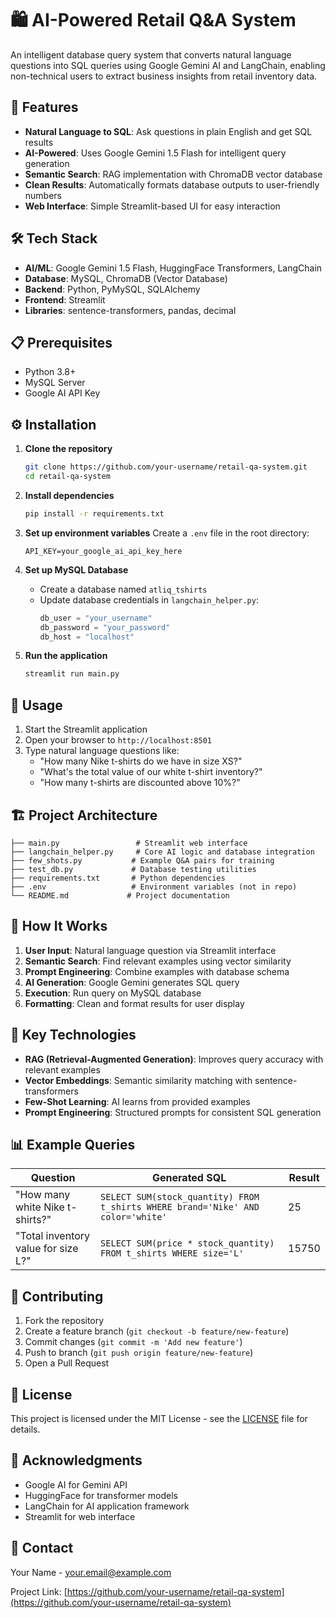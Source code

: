 # 🛍️ AI-Powered Retail Q&A System

An intelligent database query system that converts natural language questions into SQL queries using Google Gemini AI and LangChain, enabling non-technical users to extract business insights from retail inventory data.

## 🚀 Features

- **Natural Language to SQL**: Ask questions in plain English and get SQL results
- **AI-Powered**: Uses Google Gemini 1.5 Flash for intelligent query generation
- **Semantic Search**: RAG implementation with ChromaDB vector database
- **Clean Results**: Automatically formats database outputs to user-friendly numbers
- **Web Interface**: Simple Streamlit-based UI for easy interaction

## 🛠️ Tech Stack

- **AI/ML**: Google Gemini 1.5 Flash, HuggingFace Transformers, LangChain
- **Database**: MySQL, ChromaDB (Vector Database)
- **Backend**: Python, PyMySQL, SQLAlchemy
- **Frontend**: Streamlit
- **Libraries**: sentence-transformers, pandas, decimal

## 📋 Prerequisites

- Python 3.8+
- MySQL Server
- Google AI API Key

## ⚙️ Installation

1. **Clone the repository**
   ```bash
   git clone https://github.com/your-username/retail-qa-system.git
   cd retail-qa-system
   ```

2. **Install dependencies**
   ```bash
   pip install -r requirements.txt
   ```

3. **Set up environment variables**
   Create a `.env` file in the root directory:
   ```
   API_KEY=your_google_ai_api_key_here
   ```

4. **Set up MySQL Database**
   - Create a database named `atliq_tshirts`
   - Update database credentials in `langchain_helper.py`:
     ```python
     db_user = "your_username"
     db_password = "your_password"
     db_host = "localhost"
     ```

5. **Run the application**
   ```bash
   streamlit run main.py
   ```

## 🎯 Usage

1. Start the Streamlit application
2. Open your browser to `http://localhost:8501`
3. Type natural language questions like:
   - "How many Nike t-shirts do we have in size XS?"
   - "What's the total value of our white t-shirt inventory?"
   - "How many t-shirts are discounted above 10%?"

## 🏗️ Project Architecture

```
├── main.py                 # Streamlit web interface
├── langchain_helper.py     # Core AI logic and database integration
├── few_shots.py           # Example Q&A pairs for training
├── test_db.py             # Database testing utilities
├── requirements.txt       # Python dependencies
├── .env                   # Environment variables (not in repo)
└── README.md             # Project documentation
```

## 🧠 How It Works

1. **User Input**: Natural language question via Streamlit interface
2. **Semantic Search**: Find relevant examples using vector similarity
3. **Prompt Engineering**: Combine examples with database schema
4. **AI Generation**: Google Gemini generates SQL query
5. **Execution**: Run query on MySQL database
6. **Formatting**: Clean and format results for user display

## 🔧 Key Technologies

- **RAG (Retrieval-Augmented Generation)**: Improves query accuracy with relevant examples
- **Vector Embeddings**: Semantic similarity matching with sentence-transformers
- **Few-Shot Learning**: AI learns from provided examples
- **Prompt Engineering**: Structured prompts for consistent SQL generation

## 📊 Example Queries

| Question | Generated SQL | Result |
|----------|---------------|--------|
| "How many white Nike t-shirts?" | `SELECT SUM(stock_quantity) FROM t_shirts WHERE brand='Nike' AND color='white'` | 25 |
| "Total inventory value for size L?" | `SELECT SUM(price * stock_quantity) FROM t_shirts WHERE size='L'` | 15750 |

## 🤝 Contributing

1. Fork the repository
2. Create a feature branch (`git checkout -b feature/new-feature`)
3. Commit changes (`git commit -m 'Add new feature'`)
4. Push to branch (`git push origin feature/new-feature`)
5. Open a Pull Request

## 📝 License

This project is licensed under the MIT License - see the [LICENSE](LICENSE) file for details.

## 🙏 Acknowledgments

- Google AI for Gemini API
- HuggingFace for transformer models
- LangChain for AI application framework
- Streamlit for web interface

## 📧 Contact

Your Name - [your.email@example.com](mailto:your.email@example.com)

Project Link: [https://github.com/your-username/retail-qa-system](https://github.com/your-username/retail-qa-system)

